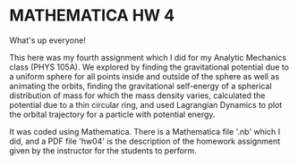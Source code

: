 # MATHEMATICA HW 4

What's up everyone!

This here was my fourth assignment which I did for my Analytic Mechanics class (PHYS 105A). We explored by finding the gravitational potential due to a uniform sphere for all points inside and outside of the sphere as well as animating the orbits, finding the gravitational self-energy of a spherical distribution of mass for which the mass density varies, calculated the potential due to a thin circular ring, and used Lagrangian Dynamics to plot the orbital trajectory for a particle with potential energy.

It was coded using Mathematica. There is a Mathematica file '.nb' which I did, and a PDF file 'hw04' is the description of the homework assignment given by the instructor for the students to perform.
